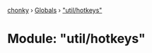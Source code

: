 [chonky](../README.md) › [Globals](../globals.md) › ["util/hotkeys"](_util_hotkeys_.md)

# Module: "util/hotkeys"


